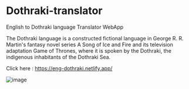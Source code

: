 # Dothraki-translator
English to Dothraki language Translator WebApp

The Dothraki language is a constructed fictional language in George R. R. Martin's fantasy novel series A Song of Ice and Fire and its television adaptation Game of Thrones, where it is spoken by the Dothraki, the indigenous inhabitants of the Dothraki Sea.

Click here : https://eng-dothraki.netlify.app/

![image](https://user-images.githubusercontent.com/70835087/134429221-b9d7e300-a706-4fe1-ac65-8b141a08ed22.png)
